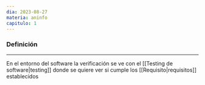 ```yaml
---
dia: 2023-08-27
materia: aninfo
capitulo: 1
---
```

### Definición
---
En el entorno del software la verificación se ve con el [[Testing de software|testing]] donde se quiere ver si cumple los [[Requisito|requisitos]] establecidos